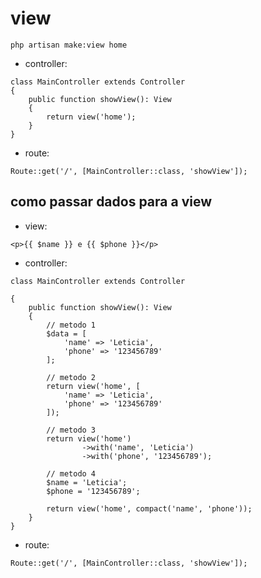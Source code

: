 # view

`php artisan make:view home`

- controller:

```
class MainController extends Controller
{
    public function showView(): View
    {
        return view('home');
    }
}
```

- route:

```
Route::get('/', [MainController::class, 'showView']);
```

## como passar dados para a view

- view:

```
<p>{{ $name }} e {{ $phone }}</p>
```

- controller:

```
class MainController extends Controller

{
    public function showView(): View
    {
		// metodo 1
        $data = [
            'name' => 'Leticia',
            'phone' => '123456789'
        ];

        // metodo 2
        return view('home', [
            'name' => 'Leticia',
            'phone' => '123456789'
        ]);

        // metodo 3
        return view('home')
                ->with('name', 'Leticia')
                ->with('phone', '123456789');

        // metodo 4
        $name = 'Leticia';
        $phone = '123456789';

        return view('home', compact('name', 'phone'));
    }
}
```

- route:

```
Route::get('/', [MainController::class, 'showView']);
```